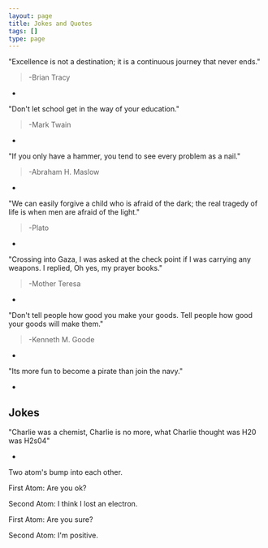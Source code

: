 ```yaml
--- 
layout: page
title: Jokes and Quotes
tags: []
type: page
---
```


"Excellence is not a destination; it is a continuous journey that never ends."
> -Brian Tracy
-

"Don't let school get in the way of your education."
> -Mark Twain
-

"If you only have a hammer, you tend to see every problem as a nail."
> -Abraham H. Maslow
-

"We can easily forgive a child who is afraid of the dark; the real tragedy of life is when men are afraid of the light."
> -Plato
-

"Crossing into Gaza, I was asked at the check point if I was carrying any weapons. I replied, Oh yes, my prayer books."
> -Mother Teresa
-

"Don't tell people how good you make your goods. Tell people how good your goods will make them."
> -Kenneth M. Goode
-

"Its more fun to become a pirate than join the navy."

-


Jokes
-----

"Charlie was a chemist, Charlie is no more, what Charlie thought was H20 was H2s04"
<br/>

-
Two atom's bump into each other.

First Atom: Are you ok?

Second Atom: I think I lost an electron.

First Atom: Are you sure?

Second Atom: I'm positive.
